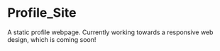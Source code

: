# Profile_Site
A static profile webpage. Currently working towards a responsive web design, which is coming soon!
